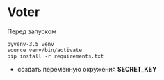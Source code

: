 # Voter

Перед запуском

```
pyvenv-3.5 venv
source venv/bin/activate
pip install -r requirements.txt
```

+ создать переменную окружения **SECRET_KEY**